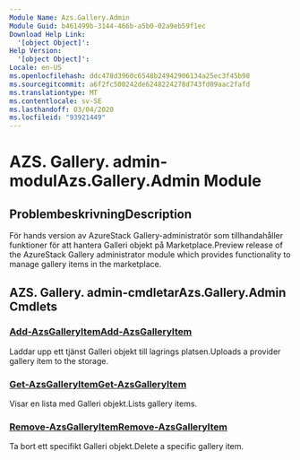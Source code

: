 ```yaml
---
Module Name: Azs.Gallery.Admin
Module Guid: b461499b-3144-466b-a5b0-02a9eb59f1ec
Download Help Link:
  '[object Object]': 
Help Version:
  '[object Object]': 
Locale: en-US
ms.openlocfilehash: ddc478d3960c6548b24942906134a25ec3f45b98
ms.sourcegitcommit: a6f2fc500242de6248224278d743fd09aac2fafd
ms.translationtype: MT
ms.contentlocale: sv-SE
ms.lasthandoff: 03/04/2020
ms.locfileid: "93921449"
---
```

# <span data-ttu-id="4fc30-101">AZS. Gallery. admin-modul</span><span class="sxs-lookup"><span data-stu-id="4fc30-101">Azs.Gallery.Admin Module</span></span>
## <span data-ttu-id="4fc30-102">Problembeskrivning</span><span class="sxs-lookup"><span data-stu-id="4fc30-102">Description</span></span>
<span data-ttu-id="4fc30-103">För hands version av AzureStack Gallery-administratör som tillhandahåller funktioner för att hantera Galleri objekt på Marketplace.</span><span class="sxs-lookup"><span data-stu-id="4fc30-103">Preview release of the AzureStack Gallery administrator module which provides functionality to manage gallery items in the marketplace.</span></span>

## <span data-ttu-id="4fc30-104">AZS. Gallery. admin-cmdletar</span><span class="sxs-lookup"><span data-stu-id="4fc30-104">Azs.Gallery.Admin Cmdlets</span></span>
### [<span data-ttu-id="4fc30-105">Add-AzsGalleryItem</span><span class="sxs-lookup"><span data-stu-id="4fc30-105">Add-AzsGalleryItem</span></span>](Add-AzsGalleryItem.md)
<span data-ttu-id="4fc30-106">Laddar upp ett tjänst Galleri objekt till lagrings platsen.</span><span class="sxs-lookup"><span data-stu-id="4fc30-106">Uploads a provider gallery item to the storage.</span></span>

### [<span data-ttu-id="4fc30-107">Get-AzsGalleryItem</span><span class="sxs-lookup"><span data-stu-id="4fc30-107">Get-AzsGalleryItem</span></span>](Get-AzsGalleryItem.md)
<span data-ttu-id="4fc30-108">Visar en lista med Galleri objekt.</span><span class="sxs-lookup"><span data-stu-id="4fc30-108">Lists gallery items.</span></span>

### [<span data-ttu-id="4fc30-109">Remove-AzsGalleryItem</span><span class="sxs-lookup"><span data-stu-id="4fc30-109">Remove-AzsGalleryItem</span></span>](Remove-AzsGalleryItem.md)
<span data-ttu-id="4fc30-110">Ta bort ett specifikt Galleri objekt.</span><span class="sxs-lookup"><span data-stu-id="4fc30-110">Delete a specific gallery item.</span></span>

